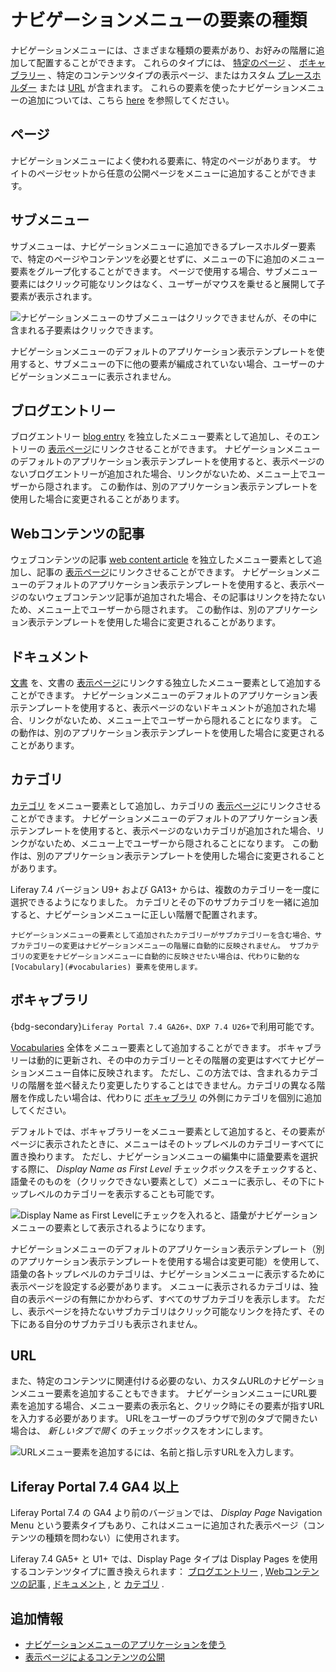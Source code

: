 # ナビゲーションメニューの要素の種類

ナビゲーションメニューには、さまざまな種類の要素があり、お好みの階層に追加して配置することができます。 これらのタイプには、 [特定のページ](#pages) 、 [ボキャブラリー](#vocabularies) 、特定のコンテンツタイプの表示ページ、またはカスタム [プレースホルダー](#submenus) または [URL](#urls) が含まれます。 これらの要素を使ったナビゲーションメニューの追加については、こちら [here](./using-the-navigation-menus-application.md) を参照してください。

## ページ

ナビゲーションメニューによく使われる要素に、特定のページがあります。 サイトのページセットから任意の公開ページをメニューに追加することができます。

## サブメニュー

サブメニューは、ナビゲーションメニューに追加できるプレースホルダー要素で、特定のページやコンテンツを必要とせずに、メニューの下に追加のメニュー要素をグループ化することができます。 ページで使用する場合、サブメニュー要素にはクリック可能なリンクはなく、ユーザーがマウスを乗せると展開して子要素が表示されます。

![ナビゲーションメニューのサブメニューはクリックできませんが、その中に含まれる子要素はクリックできます。](./navigation-menu-element-types/images/01.png)

ナビゲーションメニューのデフォルトのアプリケーション表示テンプレートを使用すると、サブメニューの下に他の要素が編成されていない場合、ユーザーのナビゲーションメニューに表示されません。

## ブログエントリー

ブログエントリー [blog entry](../../content-authoring-and-management/blogs/adding-blog-entries.md) を独立したメニュー要素として追加し、そのエントリーの [表示ページ](../displaying-content/using-display-page-templates/publishing-content-with-display-pages.md)にリンクさせることができます。 ナビゲーションメニューのデフォルトのアプリケーション表示テンプレートを使用すると、表示ページのないブログエントリーが追加された場合、リンクがないため、メニュー上でユーザーから隠されます。 この動作は、別のアプリケーション表示テンプレートを使用した場合に変更されることがあります。

## Webコンテンツの記事

ウェブコンテンツの記事 [web content article](../../content-authoring-and-management/web-content/web-content-articles/adding-a-basic-web-content-article.md) を独立したメニュー要素として追加し、記事の [表示ページ](../displaying-content/using-display-page-templates/publishing-content-with-display-pages.md)にリンクさせることができます。 ナビゲーションメニューのデフォルトのアプリケーション表示テンプレートを使用すると、表示ページのないウェブコンテンツ記事が追加された場合、その記事はリンクを持たないため、メニュー上でユーザーから隠されます。 この動作は、別のアプリケーション表示テンプレートを使用した場合に変更されることがあります。

## ドキュメント

[文書](../../content-authoring-and-management/documents-and-media/documents-and-media-overview.md) を、文書の [表示ページ](../displaying-content/using-display-page-templates/publishing-content-with-display-pages.md)にリンクする独立したメニュー要素として追加することができます。 ナビゲーションメニューのデフォルトのアプリケーション表示テンプレートを使用すると、表示ページのないドキュメントが追加された場合、リンクがないため、メニュー上でユーザーから隠れることになります。 この動作は、別のアプリケーション表示テンプレートを使用した場合に変更されることがあります。

## カテゴリ

[カテゴリ](../../content-authoring-and-management/tags-and-categories/defining-categories-and-vocabularies-for-content.md#defining-categories) をメニュー要素として追加し、カテゴリの [表示ページ](../displaying-content/using-display-page-templates/publishing-content-with-display-pages.md)にリンクさせることができます。 ナビゲーションメニューのデフォルトのアプリケーション表示テンプレートを使用すると、表示ページのないカテゴリが追加された場合、リンクがないため、メニュー上でユーザーから隠されることになります。 この動作は、別のアプリケーション表示テンプレートを使用した場合に変更されることがあります。

Liferay 7.4 バージョン U9+ および GA13+ からは、複数のカテゴリーを一度に選択できるようになりました。 カテゴリとその下のサブカテゴリを一緒に追加すると、ナビゲーションメニューに正しい階層で配置されます。

```{note}
ナビゲーションメニューの要素として追加されたカテゴリーがサブカテゴリーを含む場合、サブカテゴリーの変更はナビゲーションメニューの階層に自動的に反映されません。 サブカテゴリの変更をナビゲーションメニューに自動的に反映させたい場合は、代わりに動的な [Vocabulary](#vocabularies) 要素を使用します。
```

## ボキャブラリ

{bdg-secondary}`Liferay Portal 7.4 GA26+、DXP 7.4 U26+`で利用可能です。

[Vocabularies](../../content-authoring-and-management/tags-and-categories/defining-categories-and-vocabularies-for-content.md#defining-vocabularies) 全体をメニュー要素として追加することができます。 ボキャブラリーは動的に更新され、その中のカテゴリーとその階層の変更はすべてナビゲーションメニュー自体に反映されます。 ただし、この方法では、含まれるカテゴリの階層を並べ替えたり変更したりすることはできません。カテゴリの異なる階層を作成したい場合は、代わりに [ボキャブラリ](#categories) の外側にカテゴリを個別に追加してください。

デフォルトでは、ボキャブラリーをメニュー要素として追加すると、その要素がページに表示されたときに、メニューはそのトップレベルのカテゴリーすべてに置き換わります。 ただし、ナビゲーションメニューの編集中に語彙要素を選択する際に、 *Display Name as First Level* チェックボックスをチェックすると、語彙そのものを（クリックできない要素として）メニューに表示し、その下にトップレベルのカテゴリーを表示することも可能です。

![Display Name as First Levelにチェックを入れると、語彙がナビゲーションメニューの要素として表示されるようになります。](./navigation-menu-element-types/images/02.png)

ナビゲーションメニューのデフォルトのアプリケーション表示テンプレート（別のアプリケーション表示テンプレートを使用する場合は変更可能）を使用して、語彙の各トップレベルのカテゴリは、ナビゲーションメニューに表示するために表示ページを設定する必要があります。 メニューに表示されるカテゴリは、独自の表示ページの有無にかかわらず、すべてのサブカテゴリを表示します。 ただし、表示ページを持たないサブカテゴリはクリック可能なリンクを持たず、その下にある自分のサブカテゴリも表示されません。

## URL

また、特定のコンテンツに関連付ける必要のない、カスタムURLのナビゲーションメニュー要素を追加することもできます。 ナビゲーションメニューにURL要素を追加する場合、メニュー要素の表示名と、クリック時にその要素が指すURLを入力する必要があります。 URLをユーザーのブラウザで別のタブで開きたい場合は、 *新しいタブで開く* のチェックボックスをオンにします。

![URLメニュー要素を追加するには、名前と指し示すURLを入力します。](./navigation-menu-element-types/images/03.png)

## Liferay Portal 7.4 GA4 以上

Liferay Portal 7.4 の GA4 より前のバージョンでは、 *Display Page* Navigation Menu という要素タイプもあり、これはメニューに追加された表示ページ（コンテンツの種類を問わない）に使用されます。

Liferay 7.4 GA5+ と U1+ では、Display Page タイプは Display Pages を使用するコンテンツタイプに置き換えられます： [ブログエントリー](#blogs-entries) , [Webコンテンツの記事](#web-content-articles) , [ドキュメント](#documents) , と [カテゴリ](#categories) .

## 追加情報

* [ナビゲーションメニューのアプリケーションを使う](./using-the-navigation-menus-application.md)
* [表示ページによるコンテンツの公開](../displaying-content/using-display-page-templates/publishing-content-with-display-pages.md)
